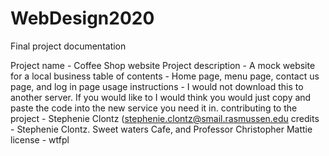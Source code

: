 # WebDesign2020
Final project documentation 

Project name - Coffee Shop website
Project description - A mock website for a local business
table of contents  - Home page, menu page, contact us page, and log in page
usage instructions - I would not download this to another server. If you would like to I would think you would just copy and paste the code into the new service you need it in. 
contributing to the project - Stephenie Clontz (stephenie.clontz@smail.rasmussen.edu
credits - Stephenie Clontz. Sweet waters Cafe, and Professor Christopher Mattie
license - wtfpl

